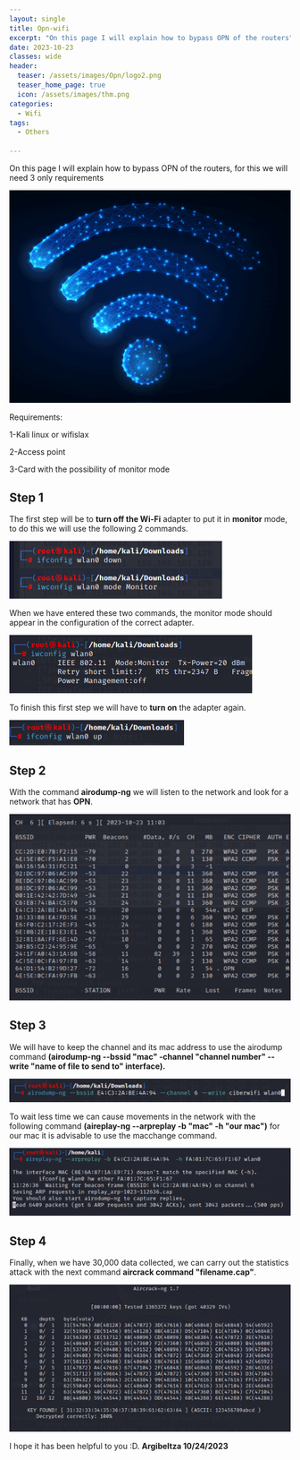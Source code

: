 ```yaml
---
layout: single
title: Opn-wifi
excerpt: "On this page I will explain how to bypass OPN of the routers"
date: 2023-10-23
classes: wide
header:
  teaser: /assets/images/Opn/logo2.png 
  teaser_home_page: true
  icon: /assets/images/thm.png
categories:
  - Wifi
tags:
  - Others
  
---
```


On this page I will explain how to bypass OPN of the routers, for this we will need 3 only requirements

![](/assets/images/Opn/logo.PNG)

Requirements:

1-Kali linux or wifislax

2-Access point

3-Card with the possibility of monitor mode

## Step 1

The first step will be to **turn off the Wi-Fi** adapter to put it in **monitor** mode, to do this we will use the following 2 commands.

![](/assets/images/Opn/O-1.PNG) 

When we have entered these two commands, the monitor mode should appear in the configuration of the correct adapter.

![](/assets/images/Opn/O-1.1.PNG) 

To finish this first step we will have to **turn on** the adapter again.

![](/assets/images/Opn/O-1.2.PNG) 

## Step 2

With the command **airodump-ng** we will listen to the network and look for a network that has **OPN**.

![](/assets/images/Opn/O-2.PNG)

## Step 3

We will have to keep the channel and its mac address to use the airodump command **(airodump-ng --bssid "mac" -channel "channel number" --write "name of file to send to" interface).**

![](/assets/images/Opn/O-3.PNG)  

To wait less time we can cause movements in the network with the following command **(aireplay-ng --arpreplay -b "mac" -h "our mac")** for our mac it is advisable to use the macchange command.

![](/assets/images/Opn/O-4.PNG)
  

## Step 4

Finally, when we have 30,000 data collected, we can carry out the statistics attack with the next command **aircrack command "filename.cap"**.

![](/assets/images/Opn/O-5.PNG)

I hope it has been helpful to you :D. **Argibeltza 10/24/2023**
